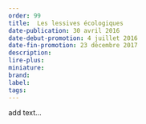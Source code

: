 ```yaml
---
order: 99
title:  Les lessives écologiques
date-publication: 30 avril 2016
date-debut-promotion: 4 juillet 2016
date-fin-promotion: 23 décembre 2017
description: 
lire-plus:
miniature:
brand:
label: 
tags:
---
```



add text...

